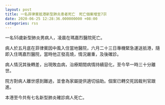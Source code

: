 ```yaml
---
layout: post
title: 一名菲律賓抵港新型肺炎患者死亡　死亡個案增至7宗
date: 2020-06-25 12:28:36.000000000 +08:00
categories: rss
---
```


一名55歲新型肺炎男病人，凌晨在瑪嘉烈醫院死亡。

病人於五月底在菲律賓因中風入住當地醫院，六月二十三日專機緊急運送扺港，隨即入住瑪嘉烈醫院，當時他正發高燒，情況嚴重，及後確診。

病人情況其後轉差，出現敗血病，治療期間病情持續惡化，至今早一時三十分離世。

院方對病人離世感到難過，並會為家屬提供適切協助。個案已轉交死因裁判官跟進。

本港至今共有七名新型肺炎確診病人死亡。
